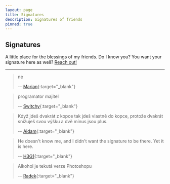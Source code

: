 ```yaml
---
layout: page
title: Signatures
description: Signatures of friends
pinned: true
---
```


## Signatures
A little place for the blessings of my friends. Do I know you? You want your signature here as well? [Reach out!](/contact/)

----

> ne
>
> -- [Marian](https://twitter.com/MarianSamal){:target="_blank"}

> programator majitel
>
> -- [Switchy](https://steamcommunity.com/id/h0v3n){:target="_blank"}

> Když jdeš dvakrát z kopce tak jdeš vlastně do kopce, protože dvakrát snižuješ svou výšku a dvě mínus jsou plus.
>
> -- [Aidam](https://steamcommunity.com/id/theCaseus/){:target="_blank"}

> He doesn't know me, and I didn't want the signature to be there. Yet it is here.
>
> -- [H3G1](https://www.youtube.com/watch?v=dQw4w9WgXcQ){:target="_blank"}

> Alkohol je tekutá verze Photoshopu
>
> -- [Radek](https://www.instagram.com/radeks.exe/){:target="_blank"}